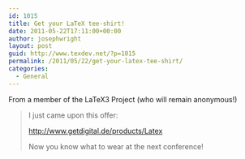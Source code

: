 ```yaml
---
id: 1015
title: Get your LaTeX tee-shirt!
date: 2011-05-22T17:11:00+00:00
author: josephwright
layout: post
guid: http://www.texdev.net/?p=1015
permalink: /2011/05/22/get-your-latex-tee-shirt/
categories:
  - General
---
```

From a member of the LaTeX3 Project (who will remain anonymous!)
<blockquote>I just came upon this offer:

<a href="http://www.getdigital.de/products/Latex">http://www.getdigital.de/products/Latex</a>

Now you know what to wear at the next conference!</blockquote>